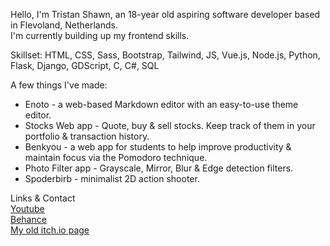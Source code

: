 Hello, I'm Tristan Shawn, an 18-year old aspiring software developer based in Flevoland, Netherlands.  
I'm currently building up my frontend skills.

Skillset: HTML, CSS, Sass, Bootstrap, Tailwind, JS, Vue.js, Node.js, Python, Flask, Django, GDScript, C, C#, SQL

A few things I've made:

* Enoto - a web-based Markdown editor with an easy-to-use theme editor.
* Stocks Web app - Quote, buy & sell stocks. Keep track of them in your portfolio & transaction history.
* Benkyou - a web app for students to help improve productivity & maintain focus via the Pomodoro technique.
* Photo Filter app - Grayscale, Mirror, Blur & Edge detection filters.
* Spoderbirb - minimalist 2D action shooter.

Links & Contact  
[Youtube](https://www.youtube.com/channel/UCFtJ-g7eYrA9LUcaSOiBBBA)  
[Behance](https://www.behance.net/tristandenouden)  
[My old itch.io page](https://tristanshawn.itch.io/) 
